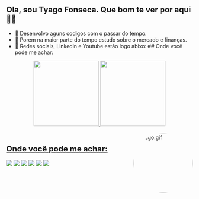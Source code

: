  ## Ola, sou Tyago Fonseca. Que bom te ver por aqui 👋😄

- 🔭 Desenvolvo aguns codigos com o passar do tempo.
- 🌱 Porem na maior parte do tempo estudo sobre o mercado e finanças.
- 👀 Redes sociais, Linkedin e Youtube estão logo abixo: ## Onde você pode me achar:

<div align="center">
  <a href="instagram.com/tyagofonseca/">
  <img height="176em" src="https://github-readme-stats.vercel.app/api?username=tyagofonseca&show_icons=true&theme=gruvbox&include_all_commits=true&count_private=true"/>
  <img height="176em" src="https://github-readme-stats.vercel.app/api/top-langs/?username=tyagofonseca&layout=compact&langs_count=7&theme=gruvbox"/>
</div>
  

<div style="display: inline_block"><br>
  <img align="right" alt="tyago.gif" height="160" style="border-radius:260px;" src="https://cdn.discordapp.com/attachments/793229974349414423/906622995164975144/Webp.net-gifmaker.gif">
</div>
 
  ## Onde você pode me achar:
  <div> 
  <a href="https://www.youtube.com/channel/UCYrTM2iOzSJV3Ff5sYwNzog" target="_blank"><img src="https://img.shields.io/badge/YouTube-FF0000?style=for-the-badge&logo=youtube&logoColor=white" target="_blank"></a>
  <a href="https://www.instagram.com/tyagofonseca/" target="_blank"><img src="https://img.shields.io/badge/-Instagram-%23E4405F?style=for-the-badge&logo=instagram&logoColor=white" target="_blank"></a>
     <a href = "mailto:contatorafaballerini@gmail.com"><img src="https://img.shields.io/badge/Gmail-D14836?style=for-the-badge&logo=gmail&logoColor=white" target="_blank"></a>
 	<a href="https://www.twitch.tv/insta_tyagofonseca" target="_blank"><img src="https://img.shields.io/badge/Twitch-9146FF?style=for-the-badge&logo=twitch&logoColor=white" target="_blank"></a>
     <a href="www.linkedin.com/in/tyagofonseca" target="_blank"><img src="https://img.shields.io/badge/-LinkedIn-%230077B5?style=for-the-badge&logo=linkedin&logoColor=white" target="_blank"></a>
 <a href="https://twitter.com/tyagofonseca_" target="_blank"><img src="https://img.shields.io/badge/Twitter-1DA1F2?style=for-the-badge&logo=twitter&logoColor=white" target="_blank"></a> 
  </div>
